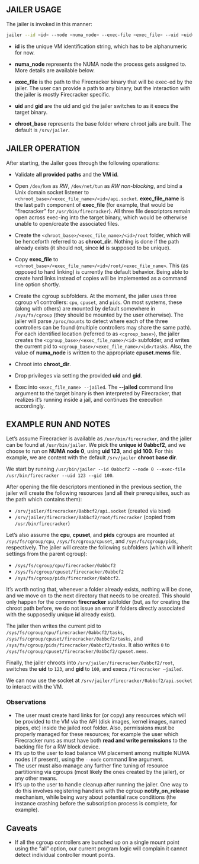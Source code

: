 ## JAILER USAGE

The jailer is invoked in this manner:
```bash
jailer --id <id> --node <numa_node> --exec-file <exec_file> --uid <uid> --gid <gid> [--chroot-base-dir <chroot_base>]
```

* **id** is the unique VM identification string, which has to be alphanumeric for now.

* **numa_node** represents the NUMA node the process gets assigned to. More details are available below.

* **exec_file** is the path to the Firecracker binary that will be exec-ed by the jailer. The user can provide a path to any binary, but the interaction with the jailer is mostly Firecracker specific.

* **uid** and **gid** are the uid and gid the jailer switches to as it execs the target binary.

* **chroot_base** represents the base folder where chroot jails are built. The default is `/srv/jailer`.


## JAILER OPERATION


After starting, the Jailer goes through the following operations:

* Validate **all provided paths** and the **VM id**.

* Open `/dev/kvm` as *RW*, `/dev/net/tun` as *RW non-blocking*, and bind a Unix domain socket listener to `<chroot_base>/<exec_file_name>/<id>/api.socket`. **exec_file_name** is the last path component of **exec_file** (for example, that would be “firecracker” for `/usr/bin/firecracker`). All three file descriptors remain open across exec-ing into the target binary, which would be otherwise unable to open/create the associated files.

* Create the `<chroot_base>/<exec_file_name>/<id>/root` folder, which will be henceforth referred to as **chroot_dir**. Nothing is done if the path already exists (it should not, since **id** is supposed to be unique).

* Copy **exec_file** to `<chroot_base>/<exec_file_name>/<id>/root/<exec_file_name>`. This (as opposed to hard linking) is currently the default behavior. Being able to create hard links instead of copies will be implemented as a command line option shortly.

* Create the cgroup subfolders. At the moment, the jailer uses three cgroup v1 controllers: `cpu`, `cpuset`, and `pids`. On most systems, these (along with others) are mounted by default somewhere in `/sys/fs/cgroup` (they should be mounted by the user otherwise). The jailer will parse `/proc/mounts` to detect where each of the three controllers can be found (multiple controllers may share the same path). For each identified location (referred to as `<cgroup_base>`), the jailer creates the `<cgroup_base>/<exec_file_name>/<id>` subfolder, and writes the current pid to `<cgroup_base>/<exec_file_name>/<id>/tasks`. Also, the value of **numa_node** is written to the appropriate **cpuset.mems** file.

* Chroot into **chroot_dir**.

* Drop privileges via setting the provided **uid** and **gid**.

* Exec into ```<exec_file_name> --jailed```. The **--jailed** command line argument to the target binary is then interpreted by Firecracker, that realizes it’s running inside a jail, and continues the execution accordingly.


## EXAMPLE RUN AND NOTES

Let’s assume Firecracker is available as `/usr/bin/firecracker`, and the jailer can be found at `/usr/bin/jailer`. We pick the **unique id 0abbcf2**, and we choose to run on **NUMA node 0**, using **uid 123**, and **gid 100**. For this example, we are content with the default `/srv/jailer` **chroot base dir**.

We start by running ```/usr/bin/jailer --id 0abbcf2 --node 0 --exec-file /usr/bin/firecracker --uid 123 --gid 100```.

After opening the file descriptors mentioned in the previous section, the jailer will create the following resources (and all their prerequisites, such as the path which contains them):

* `/srv/jailer/firecracker/0abbcf2/api.socket` (created via `bind`)
* `/srv/jailer/firecracker/0abbcf2/root/firecracker` (copied from `/usr/bin/firecracker`)

Let’s also assume the **cpu**, **cpuset**, and **pids** cgroups are mounted at `/sys/fs/cgroup/cpu`, `/sys/fs/cgroup/cpuset`, and `/sys/fs/cgroup/pids`, respectively. The jailer will create the following subfolders (which will inherit settings from the parent cgroup):

* `/sys/fs/cgroup/cpu/firecracker/0abbcf2`
* `/sys/fs/cgroup/cpuset/firecracker/0abbcf2`
* `/sys/fs/cgroup/pids/firecracker/0abbcf2`.

It’s worth noting that, whenever a folder already exists, nothing will be done, and we move on to the next directory that needs to be created. This should only happen for the common **firecracker** subfolder (but, as for creating the chroot path before, we do not issue an error if folders directly associated with the supposedly unique **id** already exist).

The jailer then writes the current pid to `/sys/fs/cgroup/cpu/firecracker/0abbcf2/tasks`, `/sys/fs/cgroup/cpuset/firecracker/0abbcf2/tasks`, and `/sys/fs/cgroup/pids/firecracker/0abbcf2/tasks`. It also writes ```0``` to `/sys/fs/cgroup/cpuset/firecracker/0abbcf2/cpuset.mems`.

Finally, the jailer chroots into `/srv/jailer/firecracker/0abbcf2/root`, switches the **uid** to ```123```, and **gid** to ```100```, and execs `/firecracker —jailed`.

We can now use the socket at `/srv/jailer/firecracker/0abbcf2/api.socket` to interact with the VM. 

### Observations

* The user must create hard links for (or copy) any resources which will be provided to the VM via the API (disk images, kernel images, named pipes, etc) inside the jailed root folder. Also, permissions must be properly managed for these resources; for example the user which Firecracker runs as must have both **read and write permissions** to the backing file for a RW block device.
* It’s up to the user to load balance VM placement among multiple NUMA nodes (if present), using the ```--node``` command line argument.
* The user must also manage any further fine tuning of resource partitioning via cgroups (most likely the ones created by the jailer), or any other means.
* It’s up to the user to handle cleanup after running the jailer. One way to do this involves registering handlers with the cgroup **notify_on_release** mechanism, while being wary about potential race conditions (the instance crashing before the subscription process is complete, for example).

## Caveats

* If all the cgroup controllers are bunched up on a single mount point using the “all” option, our current program logic will complain it cannot detect individual controller mount points.
